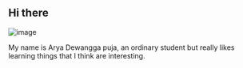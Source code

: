 ## Hi there

<img src="https://img.freepik.com/premium-vector/gradient-geometric-shape-background_78532-374.jpg?w=740" alt="image">

My name is Arya Dewangga puja, an ordinary student but really likes learning things that I think are interesting.


